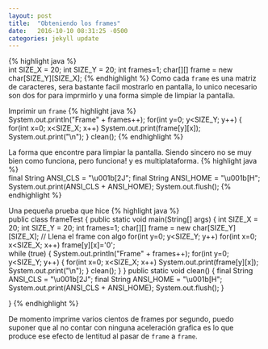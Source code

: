 ```yaml
---
layout: post
title:  "Obteniendo los frames"
date:   2016-10-10 08:31:25 -0500
categories: jekyll update
---
```

{% highlight java %}		
        int SIZE_X = 20;
		int SIZE_Y = 20;
		int frames=1;
		char[][] frame = new char[SIZE_Y][SIZE_X];
{% endhighlight %}
Como cada `frame` es una matriz de caracteres, sera bastante facil mostrarlo en pantalla, lo unico necesario son dos for para imprmirlo y una forma simple de limpiar la pantalla.

Imprimir un `frame`
{% highlight java %}		
			System.out.println("Frame" + frames++);
			for(int y=0; y<SIZE_Y; y++)
			{
				for(int x=0; x<SIZE_X; x++)
					System.out.print(frame[y][x]);
				System.out.print("\n");
			}
			clean();
{% endhighlight %}

La forma que encontre para limpiar la pantalla. Siendo sincero no se muy bien como funciona, pero funciona! y es multiplataforma.
{% highlight java %}		
    final String ANSI_CLS = "\u001b[2J";
    final String ANSI_HOME = "\u001b[H";
    System.out.print(ANSI_CLS + ANSI_HOME);
    System.out.flush();
{% endhighlight %}

Una pequeña prueba que hice
{% highlight java %}		
public class frameTest
{
	public static void main(String[] args)
	{
		int SIZE_X = 20;
		int SIZE_Y = 20;
		int frames=1;
		char[][] frame = new char[SIZE_Y][SIZE_X];
		// Llena el frame con algo
		for(int y=0; y<SIZE_Y; y++)
			for(int x=0; x<SIZE_X; x++)
				frame[y][x]='0';		
		while (true)
		{
			System.out.println("Frame" + frames++);
			for(int y=0; y<SIZE_Y; y++)
			{
				for(int x=0; x<SIZE_X; x++)
					System.out.print(frame[y][x]);
				System.out.print("\n");
			}
			clean();
		}
	}
	public static void clean()
	{
		final String ANSI_CLS = "\u001b[2J";
		final String ANSI_HOME = "\u001b[H";
		System.out.print(ANSI_CLS + ANSI_HOME);
		System.out.flush();
	}

}
{% endhighlight %}

De momento imprime varios cientos de frames por segundo, puedo suponer que al no contar con ninguna aceleración grafica es lo que produce 
ese efecto de lentitud al pasar de `frame` a `frame`.